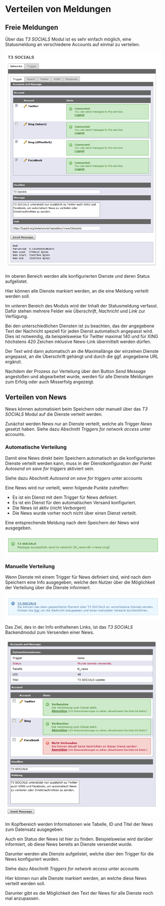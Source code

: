 Verteilen von Meldungen
=======================

Freie Meldungen
---------------

Über das *T3 SOCIALS* Modul ist es sehr einfach möglich, eine Statusmeldung an verschiedene Accounts auf einmal zu verteilen.

![](../Images/ModNetworkTriggerMessage.png)

Im oberen Bereich werden alle konfigurierten Dienste und deren Status aufgelistet.

Hier können alle Dienste markiert werden, an die eine Meldung verteilt werden soll.

Im unteren Bereich des Moduls wird der Inhalt der Statusmeldung verfasst. Dafür stehen mehrere Felder wie *Überschrift*, *Nachricht* und *Link* zur Verfügung.

Bei den unterschiedlichen Diensten ist zu beachten, das der angegebene Text der Nachricht speziell für jeden Dienst automatisch angepasst wird. Dies ist notwendig, da beispielsweise für Twitter maximal 140 und für XING höchstens 420 Zeichen inklusive News-Link übermittelt werden dürfen.

Der Text wird dann automatisch an die Maximallänge der einzelnen Dienste angepasst, an die Überschrift gehängt und durch die ggf. angegebene URL ergänzt.

Nachdem der Prozess zur Verteilung über den Button *Send Message* angestoßen und abgearbeitet wurde, werden für alle Dienste Meldungen zum Erfolg oder auch Misserfolg angezeigt.

Verteilen von News
------------------

News können automatisiert beim Speichern oder manuell über das *T3 SOCIALS* Modul auf die Dienste verteilt werden.

Zunächst werden News nur an Dienste verteilt, welche als Trigger *News* gesetzt haben. Siehe dazu Abschnitt *Triggers for network access* unter accounts.

### Automatische Verteilung

Damit eine News direkt beim Speichern automatisch an die konfigurierten Dienste verteilt werden kann, muss in der Dienstkonfiguration der Punkt *Autosend on save for triggers* aktiviert sein.

Siehe dazu Abschnitt *Autosend on save for triggers* unter accounts

Eine News wird nur verteilt, wenn folgende Punkte zutreffen:

-   Es ist ein Dienst mit dem Trigger für News definiert.
-   Es ist ein Dienst für den automatischen Versand konfiguriert.
-   Die News ist aktiv (nicht *Verborgen*)
-   Die News wurde vorher noch nicht über einen Dienst verteilt.

Eine entsprechende Meldung nach dem Speichern der News wird ausgegeben.

![](../Images/AutosendSucess.png)

### Manuelle Verteilung

Wenn Dienste mit einem Trigger für News definiert sind, wird nach dem Speichern eine Info ausgegeben, welche den Nutzer über die Möglichkeit der Verteilung über die Dienste informiert.

![](../Images/SendInfo.png)

Das Ziel, des in der Info enthaltenen Links, ist das *T3 SOCIALS* Backendmodul zum Versenden einer News.

![](../Images/ModTriggerNews.png)

Im Kopfbereich werden Informationen wie Tabelle, ID und Titel der News zum Datensatz ausgegeben.

Auch ein Status der News ist hier zu finden. Beispielsweise wird darüber informiert, ob diese News bereits an Dienste versendet wurde.

Darunter werden alle Dienste aufgelistet, welche über den Trigger für die News konfiguriert wurden.

Siehe dazu Abschnitt *Triggers for network access* unter accounts

Hier können nun alle Dienste markiert werden, an welche diese News verteilt werden soll.

Darunter gibt es die Möglichkeit den Text der News für alle Dienste noch mal anzupassen.
